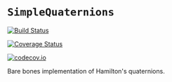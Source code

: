 # `SimpleQuaternions`



[![Build Status](https://travis-ci.org/scheinerman/SimpleQuaternions.jl.svg?branch=master)](https://travis-ci.org/scheinerman/SimpleQuaternions.jl)

[![Coverage Status](https://coveralls.io/repos/scheinerman/SimpleQuaternions.jl/badge.svg?branch=master&service=github)](https://coveralls.io/github/scheinerman/SimpleQuaternions.jl?branch=master)

[![codecov.io](http://codecov.io/github/scheinerman/SimpleQuaternions.jl/coverage.svg?branch=master)](http://codecov.io/github/scheinerman/SimpleQuaternions.jl?branch=master)

Bare bones implementation of Hamilton's quaternions.
